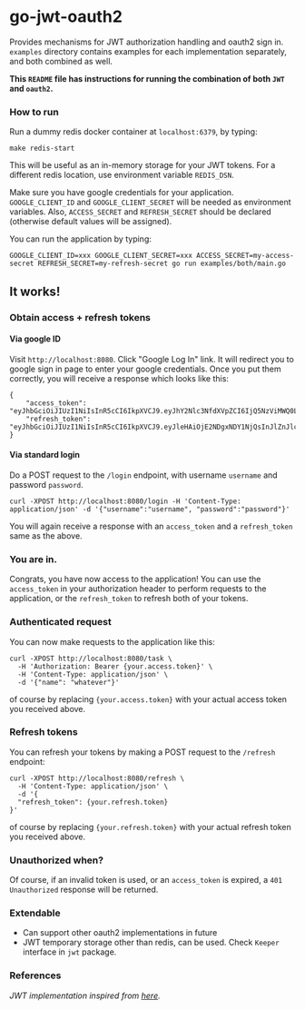 # go-jwt-oauth2
Provides mechanisms for JWT authorization handling and oauth2 sign in. 
`examples` directory contains examples for each implementation separately, and both combined as well. 

**This `README` file has instructions for running the combination of both `JWT` and `oauth2`.**

### How to run

Run a dummy redis docker container at `localhost:6379`, by typing:
```shell
make redis-start
```
This will be useful as an in-memory storage for your JWT tokens. For a different redis location, 
use environment variable `REDIS_DSN`. 

Make sure you have google credentials for your application. 
`GOOGLE_CLIENT_ID` and `GOOGLE_CLIENT_SECRET` will be needed as environment variables. Also, `ACCESS_SECRET` and `REFRESH_SECRET` 
should be declared (otherwise default values will be assigned).

You can run the application by typing:
```shell
GOOGLE_CLIENT_ID=xxx GOOGLE_CLIENT_SECRET=xxx ACCESS_SECRET=my-access-secret REFRESH_SECRET=my-refresh-secret go run examples/both/main.go
```

## It works!

### Obtain access + refresh tokens
#### Via google ID
Visit `http://localhost:8080`. Click "Google Log In" link. It will redirect you to google sign
in page to enter your google credentials. Once you put them correctly, you will receive a response
which looks like this:
```shell
{
	"access_token": "eyJhbGciOiJIUzI1NiIsInR5cCI6IkpXVCJ9.eyJhY2Nlc3NfdXVpZCI6IjQ5NzViMWQ0LWRlZjUtNDNlMC1iNzQzLTdlNTIzZWY0YTA5NyIsImF1dGhvcml6ZWQiOnRydWUsImV4cCI6MTY0NzU0MjY2NCwidXNlcl9pZCI6IjE0ZGU0MTAzLTgzZmItNDEwYS1hZmRkLWQxYzFhZGZjYmE3YiJ9.PyE8HbDumcNJMOleb2S8pfyqN94niDLl3jqjPLnq5iE",
	"refresh_token": "eyJhbGciOiJIUzI1NiIsInR5cCI6IkpXVCJ9.eyJleHAiOjE2NDgxNDY1NjQsInJlZnJlc2hfdXVpZCI6IjQ5NzViMWQ0LWRlZjUtNDNlMC1iNzQzLTdlNTIzZWY0YTA5NysrMTRkZTQxMDMtODNmYi00MTBhLWFmZGQtZDFjMWFkZmNiYTdiIiwidXNlcl9pZCI6IjE0ZGU0MTAzLTgzZmItNDEwYS1hZmRkLWQxYzFhZGZjYmE3YiJ9.qdhZDYIFKxWelvAIH1CN3gFbC8QagPs1M9zcV9mrkU0"
}
```
#### Via standard login
Do a POST request to the `/login` endpoint, with username `username` and password `password`.
```shell
curl -XPOST http://localhost:8080/login -H 'Content-Type: application/json' -d '{"username":"username", "password":"password"}'
```

You will again receive a response with an `access_token` and a `refresh_token` same as the above.


### You are in.
Congrats, you have now access to the application! You can use the `access_token` in your 
authorization header to perform requests to the application, or the `refresh_token` to refresh
both of your tokens.

### Authenticated request
You can now make requests to the application like this:
```shell
curl -XPOST http://localhost:8080/task \
  -H 'Authorization: Bearer {your.access.token}' \
  -H 'Content-Type: application/json' \
  -d '{"name": "whatever"}'
```
of course by replacing `{your.access.token}` with your actual access token you received above.

### Refresh tokens
You can refresh your tokens by making a POST request to the `/refresh` endpoint:
```shell
curl -XPOST http://localhost:8080/refresh \
  -H 'Content-Type: application/json' \
  -d '{
  "refresh_token": {your.refresh.token}
}'
```
of course by replacing `{your.refresh.token}` with your actual refresh token you received above.

### Unauthorized when?
Of course, if an invalid token is used, or an `access_token` is expired, a `401 Unauthorized`
response will be returned.

### Extendable
- Can support other oauth2 implementations in future
- JWT temporary storage other than redis, can be used. Check `Keeper` interface in `jwt` package.

### References
_JWT implementation inspired from [here](https://learn.vonage.com/blog/2020/03/13/using-jwt-for-authentication-in-a-golang-application-dr/)._
